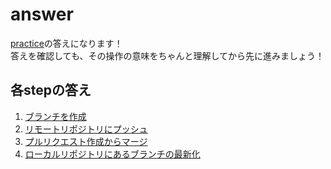 # answer

[practice](/public/docs/training/practice)の答えになります！  
答えを確認しても、その操作の意味をちゃんと理解してから先に進みましょう！

## 各stepの答え

1. [ブランチを作成](./step01/index.md)
2. [リモートリポジトリにプッシュ](./step02/index.md)
3. [プルリクエスト作成からマージ](./step03/index.md)
4. [ローカルリポジトリにあるブランチの最新化](./step04/index.md)
